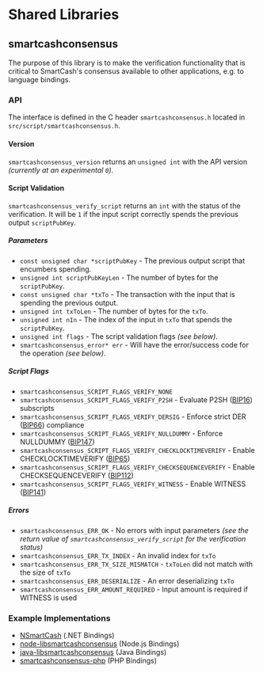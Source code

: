 Shared Libraries
================

## smartcashconsensus

The purpose of this library is to make the verification functionality that is critical to SmartCash's consensus available to other applications, e.g. to language bindings.

### API

The interface is defined in the C header `smartcashconsensus.h` located in  `src/script/smartcashconsensus.h`.

#### Version

`smartcashconsensus_version` returns an `unsigned int` with the API version *(currently at an experimental `0`)*.

#### Script Validation

`smartcashconsensus_verify_script` returns an `int` with the status of the verification. It will be `1` if the input script correctly spends the previous output `scriptPubKey`.

##### Parameters
- `const unsigned char *scriptPubKey` - The previous output script that encumbers spending.
- `unsigned int scriptPubKeyLen` - The number of bytes for the `scriptPubKey`.
- `const unsigned char *txTo` - The transaction with the input that is spending the previous output.
- `unsigned int txToLen` - The number of bytes for the `txTo`.
- `unsigned int nIn` - The index of the input in `txTo` that spends the `scriptPubKey`.
- `unsigned int flags` - The script validation flags *(see below)*.
- `smartcashconsensus_error* err` - Will have the error/success code for the operation *(see below)*.

##### Script Flags
- `smartcashconsensus_SCRIPT_FLAGS_VERIFY_NONE`
- `smartcashconsensus_SCRIPT_FLAGS_VERIFY_P2SH` - Evaluate P2SH ([BIP16](https://github.com/smartcash/bips/blob/master/bip-0016.mediawiki)) subscripts
- `smartcashconsensus_SCRIPT_FLAGS_VERIFY_DERSIG` - Enforce strict DER ([BIP66](https://github.com/smartcash/bips/blob/master/bip-0066.mediawiki)) compliance
- `smartcashconsensus_SCRIPT_FLAGS_VERIFY_NULLDUMMY` - Enforce NULLDUMMY ([BIP147](https://github.com/smartcash/bips/blob/master/bip-0147.mediawiki))
- `smartcashconsensus_SCRIPT_FLAGS_VERIFY_CHECKLOCKTIMEVERIFY` - Enable CHECKLOCKTIMEVERIFY ([BIP65](https://github.com/smartcash/bips/blob/master/bip-0065.mediawiki))
- `smartcashconsensus_SCRIPT_FLAGS_VERIFY_CHECKSEQUENCEVERIFY` - Enable CHECKSEQUENCEVERIFY ([BIP112](https://github.com/smartcash/bips/blob/master/bip-0112.mediawiki))
- `smartcashconsensus_SCRIPT_FLAGS_VERIFY_WITNESS` - Enable WITNESS ([BIP141](https://github.com/smartcash/bips/blob/master/bip-0141.mediawiki))

##### Errors
- `smartcashconsensus_ERR_OK` - No errors with input parameters *(see the return value of `smartcashconsensus_verify_script` for the verification status)*
- `smartcashconsensus_ERR_TX_INDEX` - An invalid index for `txTo`
- `smartcashconsensus_ERR_TX_SIZE_MISMATCH` - `txToLen` did not match with the size of `txTo`
- `smartcashconsensus_ERR_DESERIALIZE` - An error deserializing `txTo`
- `smartcashconsensus_ERR_AMOUNT_REQUIRED` - Input amount is required if WITNESS is used

### Example Implementations
- [NSmartCash](https://github.com/NicolasDorier/NSmartCash/blob/master/NSmartCash/Script.cs#L814) (.NET Bindings)
- [node-libsmartcashconsensus](https://github.com/bitpay/node-libsmartcashconsensus) (Node.js Bindings)
- [java-libsmartcashconsensus](https://github.com/dexX7/java-libsmartcashconsensus) (Java Bindings)
- [smartcashconsensus-php](https://github.com/Bit-Wasp/smartcashconsensus-php) (PHP Bindings)
